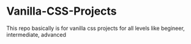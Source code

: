 # Vanilla-CSS-Projects

This repo basically is for vanilla css projects for all levels like begineer, intermediate, advanced

